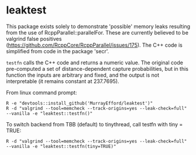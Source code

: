 # leaktest

This package exists solely to demonstrate 'possible' memory leaks resulting from the use of RcppParallel::parallelFor. These are currently believed to be valgrind false positives (https://github.com/RcppCore/RcppParallel/issues/175). The C++ code is simplified from code in the package 'secr'.

`testfn` calls the C++ code and returns a numeric value. The original code pre-computed a set of distance-dependent capture probabilities, but in this function the inputs are arbitrary and fixed,
and the output is not interpretable (it remains constant at 237.7695).

From linux command prompt:
```
R -e "devtools::install_github('MurrayEfford/leaktest')"
R -d "valgrind --tool=memcheck --track-origins=yes --leak-check=full" --vanilla -e "leaktest::testfn()"
```

To switch backend from TBB (default) to tinythread, call testfn with tiny = TRUE:
```
R -d "valgrind --tool=memcheck --track-origins=yes --leak-check=full" --vanilla -e "leaktest::testfn(tiny=TRUE)"
```